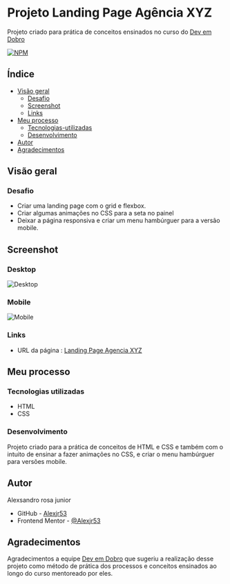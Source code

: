 # Projeto Landing Page Agência XYZ

Projeto criado para prática de conceitos ensinados no curso do [Dev em Dobro](https://www.instagram.com/devemdobro/)

[![NPM](https://img.shields.io/bower/l/MI)](https://github.com/Alexjr53/Landing-Page-Agencia-XYZ/blob/main/LICENSE)

## Índice

- [Visão geral](#visão-geral)
  - [Desafio](#desafio)
  - [Screenshot](#screenshot)
  - [Links](#links)
- [Meu processo](#meu-processo)
  - [Tecnologias-utilizadas](#tecnologias-utilizadas)
  - [Desenvolvimento](#desenvolvimento)
- [Autor](#autor)
- [Agradecimentos](#agradecimentos)

## Visão geral

### Desafio

- Criar uma landing page com o grid e flexbox. 
- Criar algumas animações no CSS para a seta no painel
- Deixar a página responsiva e criar um menu hambúrguer para a versão mobile. 

## Screenshot

### Desktop
![Desktop](src/design/screenshot-desktop.gif)

### Mobile
![Mobile](src/design/screenshot-mobile.gif)

### Links
- URL da página : [Landing Page Agencia XYZ](https://alexjr53.github.io/Landing-Page-Ag-ncia-XYZ/)

## Meu processo

### Tecnologias utilizadas

- HTML
- CSS

### Desenvolvimento
Projeto criado para a prática de conceitos de HTML e CSS e também com o intuito de ensinar a fazer animações no CSS, e criar o menu hambúrguer para versões mobile.


## Autor
Alexsandro rosa junior

- GitHub - [Alexjr53](https://github.com/Alexjr53)
- Frontend Mentor - [@Alexjr53](https://www.frontendmentor.io/profile/Alexjr53)

## Agradecimentos
Agradecimentos a equipe [Dev em Dobro](https://www.instagram.com/devemdobro/) que sugeriu a realização desse projeto como método de prática dos processos e conceitos ensinados ao longo do curso mentoreado por eles.